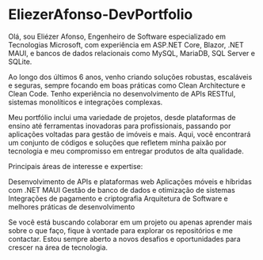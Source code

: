 # EliezerAfonso-DevPortfolio
Olá, sou Eliézer Afonso, Engenheiro de Software especializado em Tecnologias Microsoft, com experiência em ASP.NET Core, Blazor, .NET MAUI, e bancos de dados relacionais como MySQL, MariaDB, SQL Server e SQLite.

Ao longo dos últimos 6 anos, venho criando soluções robustas, escaláveis e seguras, sempre focando em boas práticas como Clean Architecture e Clean Code. Tenho experiência no desenvolvimento de APIs RESTful, sistemas monolíticos e integrações complexas.

Meu portfólio inclui uma variedade de projetos, desde plataformas de ensino até ferramentas inovadoras para profissionais, passando por aplicações voltadas para gestão de imóveis e mais. Aqui, você encontrará um conjunto de códigos e soluções que refletem minha paixão por tecnologia e meu compromisso em entregar produtos de alta qualidade.

Principais áreas de interesse e expertise:

Desenvolvimento de APIs e plataformas web
Aplicações móveis e híbridas com .NET MAUI
Gestão de banco de dados e otimização de sistemas
Integrações de pagamento e criptografia
Arquitetura de Software e melhores práticas de desenvolvimento

Se você está buscando colaborar em um projeto ou apenas aprender mais sobre o que faço, fique à vontade para explorar os repositórios e me contactar. Estou sempre aberto a novos desafios e oportunidades para crescer na área de tecnologia.
